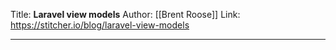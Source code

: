 Title: **Laravel view models**
Author: [[Brent Roose]]
Link: https://stitcher.io/blog/laravel-view-models

---
